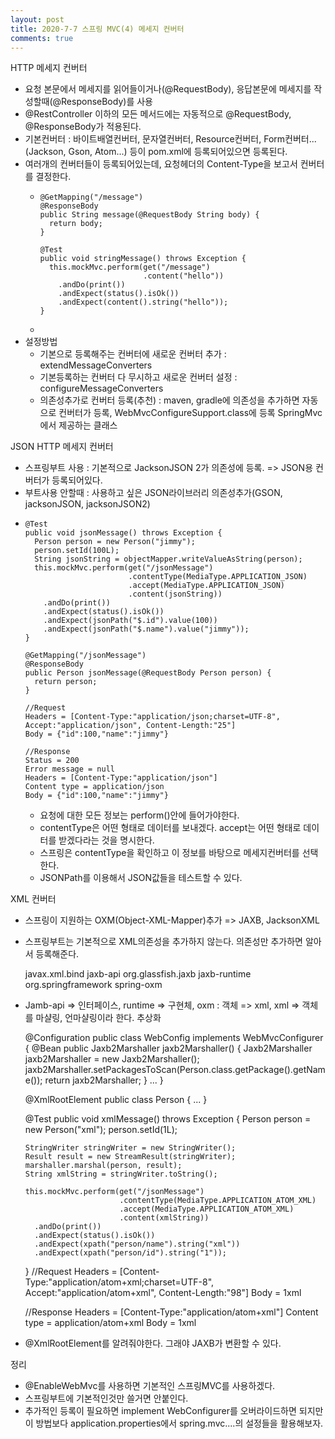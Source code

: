 ```yaml
---
layout: post
title: 2020-7-7 스프링 MVC(4) 메세지 컨버터
comments: true
---
```


HTTP 메세지 컨버터

- 요청 본문에서 메세지를 읽어들이거나(@RequestBody), 응답본문에 메세지를 작성할때(@ResponseBody)를 사용
- @RestController 이하의 모든 메서드에는 자동적으로 @RequestBody, @ResponseBody가 적용된다.
- 기본컨버터 : 바이트배열컨버터, 문자열컨버터, Resource컨버터, Form컨버터... (Jackson, Gson, Atom...) 등이 pom.xml에 등록되어있으면 등록된다.
- 여러개의 컨버터들이 등록되어있는데, 요청헤더의 Content-Type을 보고서 컨버터를 결정한다.
  -     @GetMapping("/message")
        @ResponseBody
        public String message(@RequestBody String body) {
          return body;
        }

        @Test
        public void stringMessage() throws Exception {
          this.mockMvc.perform(get("/message")
                               .content("hello"))
            .andDo(print())
            .andExpect(status().isOk())
            .andExpect(content().string("hello"));
        }
  -
- 설정방법
  - 기본으로 등록해주는 컨버터에 새로운 컨버터 추가 : extendMessageConverters
  - 기본등록하는 컨버터 다 무시하고 새로운 컨버터 설정 : configureMessageConverters
  - 의존성추가로 컨버터 등록(추천) : maven, gradle에 의존성을 추가하면 자동으로 컨버터가 등록, WebMvcConfigureSupport.class에 등록 SpringMvc에서 제공하는 클래스

JSON HTTP 메세지 컨버터

- 스프링부트 사용 : 기본적으로 JacksonJSON 2가 의존성에 등록. => JSON용 컨버터가 등록되어있다.
- 부트사용 안할때 : 사용하고 싶은 JSON라이브러리 의존성추가(GSON, jacksonJSON, jacksonJSON2)
-     @Test
      public void jsonMessage() throws Exception {
        Person person = new Person("jimmy");
        person.setId(100L);
        String jsonString = objectMapper.writeValueAsString(person);
        this.mockMvc.perform(get("/jsonMessage")
                             .contentType(MediaType.APPLICATION_JSON)
                             .accept(MediaType.APPLICATION_JSON)
                             .content(jsonString))
          .andDo(print())
          .andExpect(status().isOk())
          .andExpect(jsonPath("$.id").value(100))
          .andExpect(jsonPath("$.name").value("jimmy"));
      }

      @GetMapping("/jsonMessage")
      @ResponseBody
      public Person jsonMessage(@RequestBody Person person) {
        return person;
      }

      //Request
      Headers = [Content-Type:"application/json;charset=UTF-8", Accept:"application/json", Content-Length:"25"]
      Body = {"id":100,"name":"jimmy"}

      //Response
      Status = 200
      Error message = null
      Headers = [Content-Type:"application/json"]
      Content type = application/json
      Body = {"id":100,"name":"jimmy"}
  - 요청에 대한 모든 정보는 perform()안에 들어가야한다.
  - contentType은 어떤 형태로 데이터를 보내겠다. accept는 어떤 형태로 데이터를 받겠다라는 것을 명시한다.
  - 스프링은 contentType을 확인하고 이 정보를 바탕으로 메세지컨버터를 선택한다.
  - JSONPath를 이용해서 JSON값들을 테스트할 수 있다.



XML 컨버터

- 스프링이 지원하는 OXM(Object-XML-Mapper)추가 => JAXB, JacksonXML
- 스프링부트는 기본적으로 XML의존성을 추가하지 않는다. 의존성만 추가하면 알아서 등록해준다.

    <dependency>
      <groupId>javax.xml.bind</groupId>
      <artifactId>jaxb-api</artifactId>
    </dependency>
    <dependency>
      <groupId>org.glassfish.jaxb</groupId>
      <artifactId>jaxb-runtime</artifactId>
    </dependency>
    <dependency>
      <groupId>org.springframework</groupId>
      <artifactId>spring-oxm</artifactId>
    </dependency>

- Jamb-api => 인터페이스, runtime => 구현체, oxm : 객체 => xml, xml => 객체를 마샬링, 언마샬링이라 한다. 추상화

    @Configuration
    public class WebConfig implements WebMvcConfigurer {
        @Bean
        public Jaxb2Marshaller jaxb2Marshaller() {
            Jaxb2Marshaller jaxb2Marshaller = new Jaxb2Marshaller();
            jaxb2Marshaller.setPackagesToScan(Person.class.getPackage().getName());
            return jaxb2Marshaller;
        }
      ...
    }

    @XmlRootElement
    public class Person {
      ...
    }


    @Test
    public void xmlMessage() throws Exception {
      Person person = new Person("xml");
      person.setId(1L);

      StringWriter stringWriter = new StringWriter();
      Result result = new StreamResult(stringWriter);
      marshaller.marshal(person, result);
      String xmlString = stringWriter.toString();

      this.mockMvc.perform(get("/jsonMessage")
                           .contentType(MediaType.APPLICATION_ATOM_XML)
                           .accept(MediaType.APPLICATION_ATOM_XML)
                           .content(xmlString))
        .andDo(print())
        .andExpect(status().isOk())
        .andExpect(xpath("person/name").string("xml"))
        .andExpect(xpath("person/id").string("1"));
    }
    //Request
    Headers = [Content-Type:"application/atom+xml;charset=UTF-8", Accept:"application/atom+xml", Content-Length:"98"]
    Body = <?xml version="1.0" encoding="UTF-8" standalone="yes"?><person><id>1</id><name>xml</name></person>

    //Response
    Headers = [Content-Type:"application/atom+xml"]
    Content type = application/atom+xml
    Body = <?xml version="1.0" encoding="UTF-8" standalone="yes"?><person><id>1</id><name>xml</name></person>  

- @XmlRootElement를 알려줘야한다. 그래야 JAXB가 변환할 수 있다.



정리

- @EnableWebMvc를 사용하면 기본적인 스프링MVC를 사용하겠다.
- 스프링부트에 기본적인것만 쓸거면 안붙인다.
- 추가적인 등록이 필요하면 implement WebConfigurer를 오버라이드하면 되지만 이 방법보다 application.properties에서 spring.mvc....의 설정들을 활용해보자.
